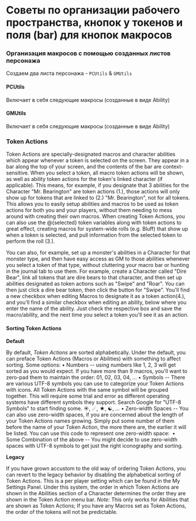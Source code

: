 # Советы по организации рабочего пространства, кнопок у токенов и поля \(bar\) для кнопок макросов

### Организация макросов с помощью созданных листов персонажа

Создаем два листа персонажа - `PCUtils` & `GMUtils`

#### PCUtils

Включает в себя следующие макросы \(созданные в виде Ability\)

#### GMUtils

Включает в себя следующие макросы \(созданные в виде Ability\)

### Token Actions

Token Actions are specially-designated macros and character abilities which appear whenever a token is selected on the screen. They appear in a bar along the top of your screen, and the contents of the bar are context-sensitive. When you select a token, all macro token actions will be shown, as well as ability token actions for the token's linked character \(if applicable\). This means, for example, if you designate that 3 abilities for the Character "Mr. Bearington" are token actions \(1.\), those actions will only show up for tokens that are linked to \(2.\) "Mr. Bearington", not for all tokens. This allows you to easily setup abilities and macros to be used as token actions for both you and your players, without them needing to mess around with creating their own macros. When creating Token Actions, you can also use the @{selected} token variables along with token actions to great effect, creating macros for system-wide rolls \(e.g. Bluff\) that show up when a token is selected, and pull information from the selected token to perform the roll \(3.\).

You can also, for example, set up a monster's abilities in a Character for that monster type, and then have easy access as GM to those abilities whenever you select a token of that type, without cluttering your macro bar or hunting in the journal tab to use them. For example, create a Character called "Dire Bear", link all tokens that are dire bears to that character, and then set up abilities designated as token actions such as "Swipe" and "Roar". You can then just click a dire bear token, then click the button for "Swipe". You'll find a new checkbox when editing Macros to designate it as a token action\(4.\), and you'll find a similar checkbox when editing an ability, below where you enter the name of the ability. Just check the respective box and save the macro/ability, and the next time you select a token you'll see it as an action.

#### Sorting Token Actions

**Default**

By default, _Token Actions_ are sorted alphabetically. Under the default, you can preface Token Actions \(Macros or Abilities\) with something to affect sorting. Some options: • Numbers -- using numbers like 1, 2, 3 will get sorted as you would expect. If you have more than 9 macros, you'll want to zero-pad them to maintain the order: 01, 02, 03, 04, ... • Symbols -- There are various UTF-8 symbols you can use to categorize your Token Actions with icons. All Token Actions with the same symbol will be grouped together. This will require some trial and error as different operating systems have different symbols they support. Search Google for "UTF-8 Symbols" to start finding some. ☀, ☄, ★, ☯, ... • Zero-width Spaces -- You can also use zero-width spaces, if you are concerned about the length of your Token Actions names growing. Simply put some number of them before the name of your Token Action, the more there are, the earlier it will be listed. You can use this code to represent one zero-width space: ​ • Some Combination of the above -- You might decide to use zero-width spaces with UTF-8 symbols to get just the right iconography and sorting.

**Legacy**

If you have grown accustom to the old way of ordering Token Actions, you can revert to the legacy behavior by disabling the alphabetical sorting of Token Actions. This is a per player setting which can be found in the My Settings Panel. Under this system, the order in which Token Actions are shown in the Abilities section of a Character determines the order they are shown in the Token Action menu bar. _Note:_ This only works for Abilities that are shown as Token Actions; If you have any Macros set as Token Actions, the order of the tokens will not be predictable.

